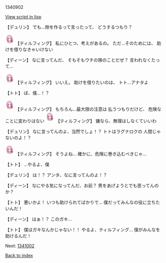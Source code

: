 1340902

[View script in lisp](../scripts/1340902.txt)

【デュリン】
でも…隙を作るって言ったって、
どうするつもり？

<img src="../images/units/101411.png" alt="101411.png" height="34"/>
【ティルフィング】
私にひとつ、考えがあるの。
ただ…そのためには、
助けを借りなきゃいけない

【ディーン】
なに言ってんだ、
そもそもウチの隊のことだぜ？
言われなくたって…

<img src="../images/units/101411.png" alt="101411.png" height="34"/>
【ティルフィング】
いいえ。
助けを借りたいのは、
トト…アナタよ

【トト】
ぼ、僕…！？

<img src="../images/units/101411.png" alt="101411.png" height="34"/>
【ティルフィング】
もちろん…最大限の注意は
払うつもりだけど、
危険なことに変わりはない

<img src="../images/units/101411.png" alt="101411.png" height="34"/>
【ティルフィング】
嫌なら、無理はしなくていいわ

【デュリン】
なに言ってんのよ、当然でしょ！？
トトはラグナロクの
人間じゃないのよ！？

<img src="../images/units/101411.png" alt="101411.png" height="34"/>
【ティルフィング】
そうよね…
確かに、危険に巻き込むべきじゃ…

【トト】
…やるよ、僕

【デュリン】
は！？
アンタ、なに言ってんのよ！？

【ディーン】
なにやる気になってんだ、お前？
男をあげようとでも思ってんのか？

【トト】
悪いかよ！
いつも助けられてばかりで…
僕だってみんなの役に立ちたいんだ！

【ディーン】
はぁ！？
このガキ…

【トト】
僕はガキなんかじゃない！！
やるよ、ティルフィング…
僕がみんなを助けるんだ！

Next: [1341002](1341002.md)

[Back to index](index.md)
